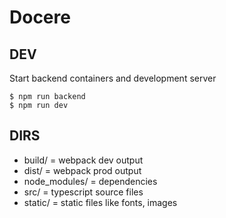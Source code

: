# Docere

## DEV
Start backend containers and development server
```
$ npm run backend
$ npm run dev
```

## DIRS
- build/ = webpack dev output 
- dist/ = webpack prod output 
- node_modules/ = dependencies
- src/ = typescript source files
- static/ = static files like fonts, images
